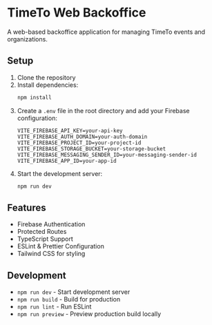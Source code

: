 # TimeTo Web Backoffice

A web-based backoffice application for managing TimeTo events and organizations.

## Setup

1. Clone the repository
2. Install dependencies:
   ```bash
   npm install
   ```
3. Create a `.env` file in the root directory and add your Firebase configuration:
   ```
   VITE_FIREBASE_API_KEY=your-api-key
   VITE_FIREBASE_AUTH_DOMAIN=your-auth-domain
   VITE_FIREBASE_PROJECT_ID=your-project-id
   VITE_FIREBASE_STORAGE_BUCKET=your-storage-bucket
   VITE_FIREBASE_MESSAGING_SENDER_ID=your-messaging-sender-id
   VITE_FIREBASE_APP_ID=your-app-id
   ```
4. Start the development server:
   ```bash
   npm run dev
   ```

## Features

- Firebase Authentication
- Protected Routes
- TypeScript Support
- ESLint & Prettier Configuration
- Tailwind CSS for styling

## Development

- `npm run dev` - Start development server
- `npm run build` - Build for production
- `npm run lint` - Run ESLint
- `npm run preview` - Preview production build locally
